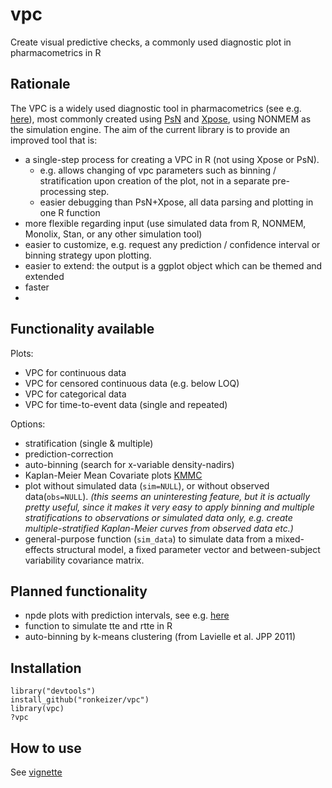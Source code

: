 vpc
===

Create visual predictive checks, a commonly used diagnostic plot in pharmacometrics in R 

## Rationale

The VPC is a widely used diagnostic tool in pharmacometrics (see e.g. [here](http://page-meeting.org/default.asp?abstract=1434)), most commonly created using [PsN](http://psn.sourceforge.net) and [Xpose](http://xpose.sourceforge.net), using NONMEM as the simulation engine. The aim of the current library is to provide an improved tool that is:

- a single-step process for creating a VPC in R (not using Xpose or PsN). 
  - e.g. allows changing of vpc parameters such as binning / stratification upon creation of the plot, not in a separate pre-processing step.
  - easier debugging than PsN+Xpose, all data parsing and plotting in one R function
- more flexible regarding input (use simulated data from R, NONMEM, Monolix, Stan, or any other simulation tool)
- easier to customize, e.g. request any prediction / confidence interval or binning strategy upon plotting.
- easier to extend: the output is a ggplot object which can be themed and extended
- faster
- 
## Functionality available

Plots:
- VPC for continuous data
- VPC for censored continuous data (e.g. below LOQ)
- VPC for categorical data
- VPC for time-to-event data (single and repeated)

Options:
- stratification (single & multiple)
- prediction-correction
- auto-binning (search for x-variable density-nadirs)
- Kaplan-Meier Mean Covariate plots [KMMC](http://page-meeting.org/pdf_assets/4280-2012-06%20PAGE%20KMMC.pdf)
- plot without simulated data (`sim=NULL`), or without observed data(`obs=NULL`). _(this seems an uninteresting feature, but it is actually pretty useful, since it makes it very easy to apply binning and multiple stratifications to observations or simulated data only, e.g. create multiple-stratified Kaplan-Meier curves from observed data etc.)_
- general-purpose function (`sim_data`) to simulate data from a mixed-effects structural model, a fixed parameter vector and between-subject variability covariance matrix.

## Planned functionality

- npde plots with prediction intervals, see e.g. [here](http://page-meeting.org/pdf_assets/9164-venise12_posternpde.pdf)
- function to simulate tte and rtte in R
- auto-binning by k-means clustering (from Lavielle et al. JPP 2011)

## Installation

    library("devtools")
    install_github("ronkeizer/vpc")
    library(vpc)
    ?vpc
   
## How to use

See [vignette](http://ronkeizer.github.io/vpc/)
